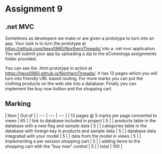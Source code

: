 # Assignment 9
## .net MVC

Sometimes as developers we make or are given a prototype to turn into an app. Your task is to turn the prototype at https://github.com/hexx0960/NorthernThreads/ into a .net mvc application. You will submit your app by uploading a zip to the eConestoga assignments folder provided.

You can see the .html prototype in action at https://hexx0960.github.io/NorthernThreads/. It has 13 pages which you will turn into friendly URL based routing.  For more marks you can put the clothing products on the web site into a database. Finally you can implement the buy now button and the shopping cart.

## Marking

| Item | Out of |
| --- | --- | --- |
| 13 pages @ 5 marks per page converted to views | 65 |
| link to database included in project | 5 |
| products table in the database with a new flag and sample data | 5 |
| categories table in the database with foreign key in products and sample data | 5 |
| database data integrated with your model | 5 |
| data from the model in views | 5 |
| implementing a per session shopping cart | 5 |
| adding items to the shopping cart with the "buy now" control | 5 |
| total | 100 |


